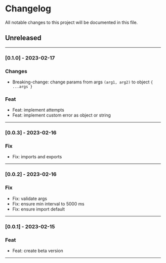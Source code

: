 # Changelog

All notable changes to this project will be documented in this file.

## Unreleased

---
### [0.1.0] - 2023-02-17

### Changes

- Breaking-change: change params from args `(arg1, arg2)` to object `{ ...args }`

### Feat

- Feat: implement attempts
- Feat: implement custom error as object or string

---

### [0.0.3] - 2023-02-16

### Fix

- Fix: imports and exports

---

### [0.0.2] - 2023-02-16

### Fix

- Fix: validate args
- Fix: ensure min interval to 5000 ms
- Fix: ensure import default

---

### [0.0.1] - 2023-02-15

### Feat

- Feat: create beta version

---
